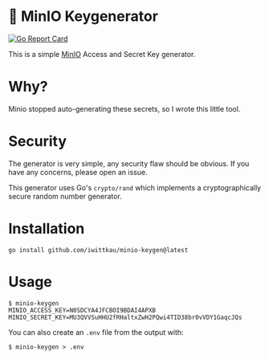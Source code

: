 🔑 MinIO Keygenerator
===

[![Go Report Card](https://goreportcard.com/badge/github.com/iwittkau/minio-keygen)](https://goreportcard.com/report/github.com/iwittkau/minio-keygen)

This is a simple [MinIO](https://min.io) Access and Secret Key generator.

# Why?

Minio stopped auto-generating these secrets, so I wrote this little tool.

# Security

The generator is very simple, any security flaw should be obvious. If you have any concerns, please open an issue.

This generator uses Go's `crypto/rand` which implements a cryptographically secure random number generator.

# Installation

```
go install github.com/iwittkau/minio-keygen@latest
```

# Usage

```
$ minio-keygen
MINIO_ACCESS_KEY=N0SDCYA4JFCBOI9BDAI4APXB
MINIO_SECRET_KEY=MU3QVVSuHHU2fRHaltxZwH2PQwi4TID38br0vVDY1GaqcJQs
```

You can also create an `.env` file from the output with:

```
$ minio-keygen > .env
```

